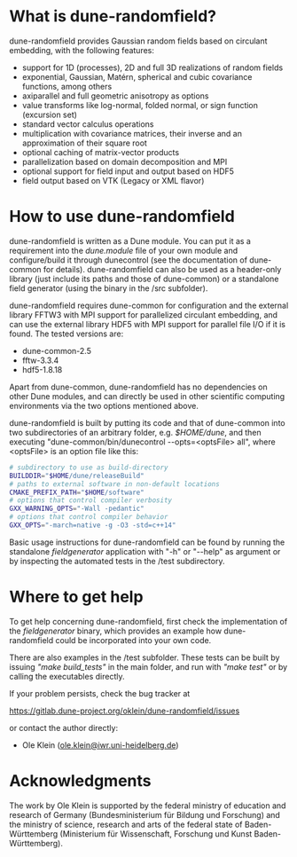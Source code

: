 # What is dune-randomfield?

dune-randomfield provides Gaussian random fields based on
circulant embedding, with the following features:
- support for 1D (processes), 2D and full 3D realizations
  of random fields
- exponential, Gaussian, Matérn, spherical and cubic
  covariance functions, among others
- axiparallel and full geometric anisotropy as options
- value transforms like log-normal, folded normal, or
  sign function (excursion set)
- standard vector calculus operations
- multiplication with covariance matrices, their inverse
  and an approximation of their square root
- optional caching of matrix-vector products
- parallelization based on domain decomposition and MPI
- optional support for field input and output based on HDF5
- field output based on VTK (Legacy or XML flavor)

# How to use dune-randomfield

dune-randomfield is written as a Dune module. You can put it as
a requirement into the *dune.module* file of your own module and
configure/build it through dunecontrol (see the documentation
of dune-common for details). dune-randomfield can also be used
as a header-only library (just include its paths and those of
dune-common) or a standalone field generator (using the binary in
the /src subfolder).

dune-randomfield requires dune-common for configuration and the
external library FFTW3 with MPI support for parallelized circulant
embedding, and can use the external library HDF5 with MPI support
for parallel file I/O if it is found. The tested versions are:
- dune-common-2.5
- fftw-3.3.4
- hdf5-1.8.18

Apart from dune-common, dune-randomfield has no dependencies on
other Dune modules, and can directly be used in other scientific
computing environments via the two options mentioned above.

dune-randomfield is built by putting its code and that of
dune-common into two subdirectories of an arbitrary folder, e.g.
*$HOME/dune*, and then executing
"dune-common/bin/dunecontrol --opts=\<optsFile\> all",
where \<optsFile\> is an option file like this:

```bash
# subdirectory to use as build-directory
BUILDDIR="$HOME/dune/releaseBuild"
# paths to external software in non-default locations
CMAKE_PREFIX_PATH="$HOME/software"
# options that control compiler verbosity
GXX_WARNING_OPTS="-Wall -pedantic"
# options that control compiler behavior
GXX_OPTS="-march=native -g -O3 -std=c++14"
```

Basic usage instructions for dune-randomfield can be found by running
the standalone *fieldgenerator* application with "-h" or "--help" as
argument or by inspecting the automated tests in the /test subdirectory.

# Where to get help

To get help concerning dune-randomfield, first check the
implementation of the *fieldgenerator* binary, which provides an
example how dune-randomfield could be incorporated into your own
code.

There are also examples in the /test subfolder. These tests can
be built by issuing *"make build_tests"* in the main folder, and
run with *"make test"* or by calling the executables directly.

If your problem persists, check the bug tracker at

https://gitlab.dune-project.org/oklein/dune-randomfield/issues

or contact the author directly:
* Ole Klein (ole.klein@iwr.uni-heidelberg.de)

# Acknowledgments

The work by Ole Klein is supported by the federal ministry of
education and research of Germany (Bundesministerium für
Bildung und Forschung) and the ministry of science, research
and arts of the federal state of Baden-Württemberg (Ministerium
für Wissenschaft, Forschung und Kunst Baden-Württemberg).

